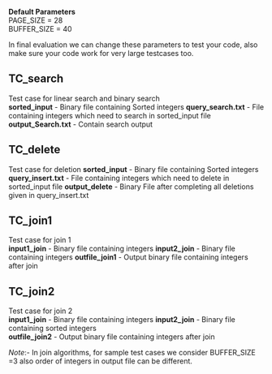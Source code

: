 **Default Parameters**  
PAGE_SIZE = 28   
BUFFER_SIZE = 40   

In final evaluation we can change these parameters to test your code, also make sure your code work for very large testcases too.  
 
 ## TC_search    
Test case for linear search and binary search       
**sorted_input** - Binary file containing Sorted integers
**query_search.txt** - File containing integers which need to search in sorted_input file
**output_Search.txt** - Contain search output  

 
 ## TC_delete
 Test case for deletion
 **sorted_input** - Binary file containing Sorted integers
 **query_insert.txt** - File containing integers which need to delete in sorted_input file
 **output_delete** - Binary File after completing all deletions given in query_insert.txt
 
 
## TC_join1
Test case for join 1  
**input1_join** - Binary file containing integers
**input2_join** - Binary file containing integers
**outfile_join1** - Output binary file containing integers after join


## TC_join2 
Test case for join 2  
**input1_join** - Binary file containing integers
**input2_join** - Binary file containing  sorted integers  
**outfile_join2** - Output binary file containing integers after join

*Note*:- In join algorithms, for sample test cases we consider BUFFER_SIZE =3 also order of integers in output file can be different.

